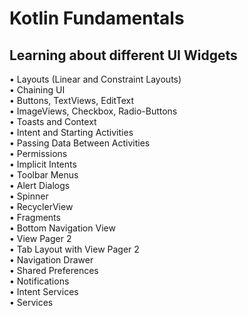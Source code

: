 # Kotlin Fundamentals

## Learning about different UI Widgets 

 • Layouts (Linear and Constraint Layouts) </br>
 • Chaining UI </br>
 • Buttons, TextViews, EditText </br>
 • ImageViews, Checkbox, Radio-Buttons </br>
 • Toasts and Context </br>
 • Intent and Starting Activities </br>
 • Passing Data Between Activities </br>
 • Permissions </br>
 • Implicit Intents </br>
 • Toolbar Menus </br>
 • Alert Dialogs </br>
 • Spinner </br>
 • RecyclerView </br>
 • Fragments </br>
 • Bottom Navigation View </br>
 • View Pager 2 </br>
 • Tab Layout with View Pager 2 </br>
 • Navigation Drawer </br>
 • Shared Preferences </br>
 • Notifications </br>
 • Intent Services </br>
 • Services </br>
